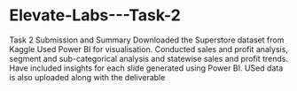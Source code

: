 # Elevate-Labs---Task-2
Task 2 Submission and Summary
Downloaded the Superstore dataset from Kaggle
Used Power BI for visualisation. 
Conducted sales and profit analysis, segment and sub-categorical analysis and statewise sales and profit trends. Have included insights for each slide generated using Power BI. 
USed data is also uploaded along with the deliverable 
